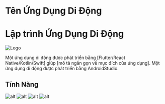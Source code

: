 # Tên Ứng Dụng Di Động
# Lập trình Ứng Dụng Di Động

![Logo](https://via.placeholder.com/150) <!-- Thay thế bằng đường dẫn đến logo của ứng dụng -->
 <!-- Thay thế bằng đường dẫn đến logo của ứng dụng -->

Một ứng dụng di động được phát triển bằng [Flutter/React Native/Kotlin/Swift] giúp [mô tả ngắn gọn về mục đích của ứng dụng].
Một ứng dụng di động được phát triển bằng AndroidStudio.

## Tính Năng
![alt](BMICalculator.jpg)
![alt](Ex1_Hello.jpg)
![alt](Ex2_LinearLayout.jpg)
![alt](Ex3_SimpleSumApp.jpg)